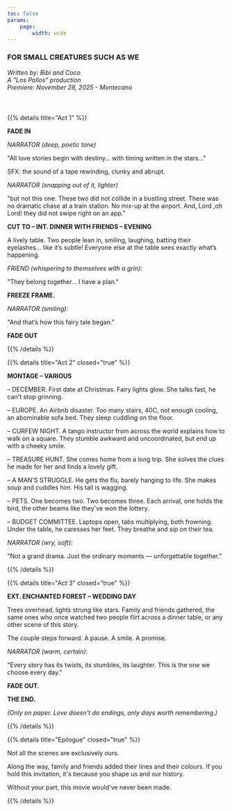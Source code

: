 ```yaml
---
toc: false
params:
    page:
        width: wide
---
```


### FOR SMALL CREATURES SUCH AS WE

_Written by: Bibi and Coco_<br />
_A "Los Pollos" production_<br />
_Premiere: November 28, 2025 - Montecano_

[//]: # (TODO: Use tailwind)
<div style="height: 25px"></div>

{{% details title="Act 1" %}}

**FADE IN**

_NARRATOR (deep, poetic tone)_

"All love stories begin with destiny… with timing written in the stars…"

SFX: the sound of a tape rewinding, clunky and abrupt.

_NARRATOR (snapping out of it, lighter)_

"but not this one. These two did not collide in a bustling street. There was no dramatic chase at a train station. No mix-up at the airport. And, Lord ,oh Lord! they did not swipe right on an app."

**CUT TO – INT. DINNER WITH FRIENDS – EVENING**

A lively table. Two people lean in, smiling, laughing, batting their eyelashes... like it’s subtle! Everyone else at the table sees exactly what’s happening.

_FRIEND (whispering to themselves with a grin):_

"They belong together... I have a plan."

**FREEZE FRAME.**

_NARRATOR (smiling):_

"And that’s how this fairy tale began."

**FADE OUT**

{{% /details %}}

{{% details title="Act 2" closed="true" %}}

**MONTAGE – VARIOUS**

– DECEMBER. First date at Christmas. Fairy lights glow. She talks fast, he can't stop grinning.

– EUROPE. An Airbnb disaster. Too many stairs, 40C, not enough cooling, an abominable sofa bed. They sleep cuddling on the floor.

– CURFEW NIGHT. A tango instructor from across the world explains how to walk on a square. They stumble awkward and uncoordinated, but end up with a cheeky smile. 

– TREASURE HUNT. She comes home from a long trip. She solves the clues he made for her and finds a lovely gift.

– A MAN'S STRUGGLE. He gets the flu, barely hanging to life. She makes soup and cuddles him. His tail is wagging.

– PETS. One becomes two. Two becomes three. Each arrival, one holds the bird, the other beams like they've won the lottery.

– BUDGET COMMITTEE. Laptops open, tabs multiplying, both frowning. Under the table, he caresses her feet. They breathe and sip on their tea.

_NARRATOR (wry, soft):_

"Not a grand drama. Just the ordinary moments — unforgettable together."

{{% /details %}}

{{% details title="Act 3" closed="true" %}}

**EXT. ENCHANTED FOREST – WEDDING DAY**

Trees overhead, lights strung like stars. Family and friends gathered, the same ones who once watched two people flirt across a dinner table, or any other scene of this story.

The couple steps forward. A pause. A smile. A promise.

_NARRATOR (warm, certain):_

"Every story has its twists, its stumbles, its laughter. This is the one we choose every day."

**FADE OUT.**

**THE END.**

_(Only on paper. Love doesn't do endings, only days worth remembering.)_

{{% /details %}}

{{% details title="Epilogue" closed="true" %}}

Not all the scenes are exclusively ours.

Along the way, family and friends added their lines and their colours. If you hold this invitation, it's because you shape us and our history.

Without your part, this movie would've never been made.

{{% /details %}}